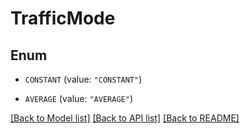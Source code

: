 # TrafficMode

## Enum


* `CONSTANT` (value: `"CONSTANT"`)

* `AVERAGE` (value: `"AVERAGE"`)


[[Back to Model list]](../README.md#documentation-for-models) [[Back to API list]](../README.md#documentation-for-api-endpoints) [[Back to README]](../README.md)



